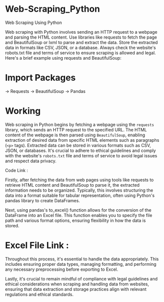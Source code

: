 # Web-Scraping_Python
Web Scraping Using Python

Web scraping with Python involves sending an HTTP request to a webpage and parsing the HTML content. Use libraries like requests to fetch the page and BeautifulSoup or lxml to parse and extract the data. Store the extracted data in formats like CSV, JSON, or a database. Always check the website's robots.txt file and terms of service to ensure scraping is allowed and legal. Here's a brief example using requests and BeautifulSoup:

# Import Packages 
   -> Requests 
   -> BeautifulSoup
   -> Pandas 

# Working

Web scraping in Python begins by fetching a webpage using the `requests` library, which sends an HTTP request to the specified URL. The HTML content of the webpage is then parsed using `BeautifulSoup`, enabling extraction of desired data from specific HTML elements such as paragraphs (`<p>` tags). Extracted data can be stored in various formats such as CSV, JSON, or databases. It's crucial to adhere to ethical guidelines and comply with the website's `robots.txt` file and terms of service to avoid legal issues and respect data privacy.

Code Link : 

Firstly, after fetching the data from web pages using tools like requests to retrieve HTML content and BeautifulSoup to parse it, the extracted information needs to be organized. Typically, this involves structuring the data into a format suitable for tabular representation, often using Python's pandas library to create DataFrames.

Next, using pandas's to_excel() function allows for the conversion of the DataFrame into an Excel file. This function enables you to specify the file path and various format options, ensuring flexibility in how the data is stored.

# Excel File Link : 
Throughout this process, it's essential to handle the data appropriately. This includes ensuring proper data types, managing formatting, and performing any necessary preprocessing before exporting to Excel.

Lastly, it's crucial to remain mindful of compliance with legal guidelines and ethical considerations when scraping and handling data from websites, ensuring that data extraction and storage practices align with relevant regulations and ethical standards.
